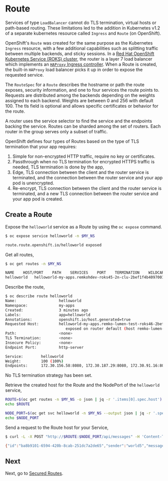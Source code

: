 # Route

Services of type `LoadBalancer` cannot do TLS termination, virtual hosts or path-based routing. These limitations led to the addition in Kubernetes v1.2 of a separate kubernetes resource called `Ingress` and `Route` (on OpenShift).

OpenShift's `Route` was created for the same purpose as the Kubernetes `Ingress` resource, with a few additional capabilities such as splitting traffic between multiple backends, and sticky sessions. In a [Red Hat OpenShift Kubernetes Service (ROKS) cluster](https://cloud.ibm.com/docs/openshift?topic=openshift-ingress-about-roks4), the router is a layer 7 load balancer which implements an [`HAProxy` Ingress controller](https://github.com/haproxytech/kubernetes-ingress). When a Route is created, the built-in `HAProxy` load balancer picks it up in order to expose the requested service.

The `RouteSpec` for a `Route` describes the hostname or path the route exposes, security information, and one to four services the route points to. Requests are distributed among the backends depending on the weights assigned to each backend. Weights are between 0 and 256 with default 100. The tls field is optional and allows specific certificates or behavior for the route.

A router uses the service selector to find the service and the endpoints backing the service. Routes can be sharded among the set of routers. Each router in the group serves only a subset of traffic.

OpenShift defines four types of Routes based on the type of TLS termination that your app requires:

1. Simple for non-encrypted HTTP traffic, require no key or certificates.
2. Passthrough when no TLS termination for encrypted HTTPS traffic is needed, TLS termination is done by the app,
3. Edge, TLS connection between the client and the router service is terminated, and the connection between the router service and your app pod is unencrypted.
4. Re-encrypt, TLS connection between the client and the router service is terminated, and a new TLS connection between the router service and your app pod is created.

## Create a Route

Expose the `helloworld` service as a Route by using the `oc expose` command.

```bash
$ oc expose service helloworld -n $MY_NS

route.route.openshift.io/helloworld exposed
```

Get all routes,

```bash
$ oc get routes -n $MY_NS

NAME    HOST/PORT    PATH    SERVICES    PORT    TERMINATION    WILDCARD
helloworld   helloworld-my-apps.remkohdev-roks45-2n-clu-2bef1f4b4097001da9502000c44fc2b2-0000.us-south.containers.appdomain.cloud    helloworld    http-server    None
```

Describe the route,

```bash
$ oc describe route helloworld
Name:                   helloworld
Namespace:              my-apps
Created:                3 minutes ago
Labels:                 app=helloworld
Annotations:            openshift.io/host.generated=true
Requested Host:         helloworld-my-apps.remko-lumen-test-roks46-2bef1f4b4097001da9502000c44fc2b2-0000.us-south.containers.appdomain.cloud
                           exposed on router default (host remko-lumen-test-roks46-2bef1f4b4097001da9502000c44fc2b2-0000.us-south.containers.appdomain.cloud) 3 minutes ago
Path:                   <none>
TLS Termination:        <none>
Insecure Policy:        <none>
Endpoint Port:          http-server

Service:        helloworld
Weight:         100 (100%)
Endpoints:      172.30.156.58:8080, 172.30.187.29:8080, 172.30.91.16:8080
```

No TLS termination strategy has been set.

Retrieve the created host for the Route and the NodePort of the `helloworld` service,

```bash
ROUTE=$(oc get routes -n $MY_NS -o json | jq -r '.items[0].spec.host')
echo $ROUTE

NODE_PORT=$(oc get svc helloworld -n $MY_NS --output json | jq -r '.spec.ports[0].nodePort' )
echo $NODE_PORT
```

Send a request to the Route host for your Service,

```bash
$ curl -L -X POST "http://$ROUTE:$NODE_PORT/api/messages" -H 'Content-Type: application/json' -d '{ "sender": "world5" }'

{"id":"ba8b9101-6594-420b-8cab-251dc7a2de65","sender":"world5","message":"Hello world5 (direct)","host":null}
```

## Next

Next, go to [Secured Routes](secured-routes.md).
